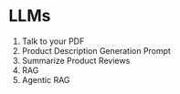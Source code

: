# LLMs

1. Talk to your PDF
2. Product Description Generation Prompt
3. Summarize Product Reviews
4. RAG
5. Agentic RAG
